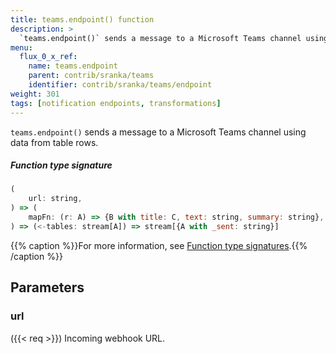 ```yaml
---
title: teams.endpoint() function
description: >
  `teams.endpoint()` sends a message to a Microsoft Teams channel using data from table rows.
menu:
  flux_0_x_ref:
    name: teams.endpoint
    parent: contrib/sranka/teams
    identifier: contrib/sranka/teams/endpoint
weight: 301
tags: [notification endpoints, transformations]
---
```


<!------------------------------------------------------------------------------

IMPORTANT: This page was generated from comments in the Flux source code. Any
edits made directly to this page will be overwritten the next time the
documentation is generated. 

To make updates to this documentation, update the function comments above the
function definition in the Flux source code:

https://github.com/influxdata/flux/blob/master/stdlib/contrib/sranka/teams/teams.flux#L126-L146

Contributing to Flux: https://github.com/influxdata/flux#contributing
Fluxdoc syntax: https://github.com/influxdata/flux/blob/master/docs/fluxdoc.md

------------------------------------------------------------------------------->

`teams.endpoint()` sends a message to a Microsoft Teams channel using data from table rows.



##### Function type signature

```js
(
    url: string,
) => (
    mapFn: (r: A) => {B with title: C, text: string, summary: string},
) => (<-tables: stream[A]) => stream[{A with _sent: string}]
```

{{% caption %}}For more information, see [Function type signatures](/flux/v0.x/function-type-signatures/).{{% /caption %}}

## Parameters

### url
({{< req >}})
Incoming webhook URL.



